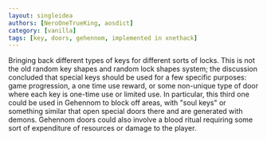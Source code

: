 ```yaml
---
layout: singleidea
authors: [NeroOneTrueKing, aosdict]
category: [vanilla]
tags: [key, doors, gehennom, implemented in xnethack]
---
```

Bringing back different types of keys for different sorts of locks. This is not the old random key shapes and random lock shapes system; the discussion concluded that special keys should be used for a few specific purposes: game progression, a one time use reward, or some non-unique type of door where each key is one-time use or limited use. In particular, this third one could be used in Gehennom to block off areas, with "soul keys" or something similar that open special doors there and are generated with demons. Gehennom doors could also involve a blood ritual requiring some sort of expenditure of resources or damage to the player.
